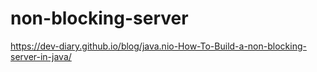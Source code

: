 # non-blocking-server
https://dev-diary.github.io/blog/java.nio-How-To-Build-a-non-blocking-server-in-java/
